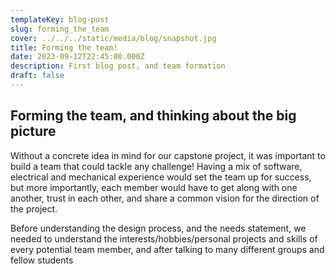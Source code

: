 ```yaml
---
templateKey: blog-post
slug: forming_the_team
cover: ../../../static/media/blog/snapshot.jpg
title: Forming the team!
date: 2023-09-12T22:45:00.000Z
description: First blog post, and team formation
draft: false
---
```

## Forming the team, and thinking about the big picture

Without a concrete idea in mind for our capstone project, it was important to build a team that could tackle any challenge! Having a mix of software, electrical and mechanical experience would set the team up for success, but more importantly, each member would have to get along with one another, trust in each other, and share a common vision for the direction of the project.

Before understanding the design process, and the needs statement, we needed to understand the interests/hobbies/personal projects and skills of every potential team member, and after talking to many different groups and fellow students



